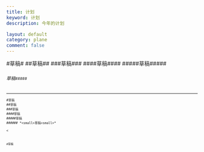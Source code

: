 ```yaml
---
title: 计划
keyword: 计划
description: 今年的计划

layout: default
category: plane
comment: false
---
```


#草稿#
##草稿##
###草稿###
####草稿####
#####草稿#####
###### *<small>草稿<small>*#####

--------------------

    #草稿
    ##草稿
    ###草稿
    ####草稿
    #####草稿
    ###### *<small>草稿<small>*
<code>&lt;<code>

#草稿
